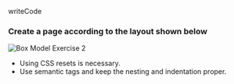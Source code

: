 writeCode

### Create a page according to the layout shown below

![Box Model Exercise 2](https://raw.githubusercontent.com/suraj122/AC-STYLE-images/master/box-model/ex-2.png)

- Using CSS resets is necessary.
- Use semantic tags and keep the nesting and indentation proper.
